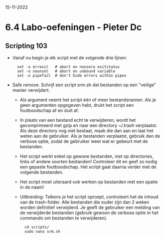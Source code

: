 15-11-2022

# 6.4 Labo-oefeningen - Pieter Dc

## Scripting 103

- Vanaf nu begin je elk script met de volgende drie lijnen:

        set -o errexit   # abort on nonzero exitstatus
        set -o nounset   # abort on unbound variable
        set -o pipefail  # don't hide errors within pipes

- Safe remove. Schrijf een script srm.sh dat bestanden op een "veilige" manier verwijdert.

    - Als argument neemt het script één of meer bestandsnamen. Als je geen argumenten opgegeven hebt, drukt het script een foutboodschap af en sluit af.

    - In plaats van een bestand echt te verwijderen, wordt het gecomprimeerd met gzip en naar een directory ~/.trash verplaatst. Als deze directory nog niet bestaat, maak die dan aan en laat het weten aan de gebruiker. Als je bestanden verplaatst, gebruik dan de verbose optie, zodat de gebruiker weet wat er gebeurt met de bestanden.

    - Het script werkt enkel op gewone bestanden, niet op directories, links of andere soorten bestanden! Controleer dit en geef zo nodig een gepaste foutboodschap. Het script gaat daarna verder met de volgende bestanden.

    - Het script moet uiteraard ook werken op bestanden met een spatie in de naam!

    - Uitbreiding: Telkens je het script oproept, controleert het de inhoud van de trash-folder. Alle bestanden die ouder zijn dan 2 weken worden definitief verwijderd. Je geeft de gebruiker een melding van de verwijderde bestanden (gebruik gewoon de verbose optie in het commando om bestanden te verwijderen).


        
            cd scripts/
            sudo nano srm.sh
            